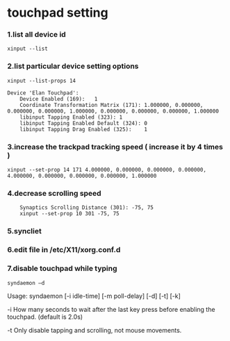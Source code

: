 # touchpad setting

### 1.list all device id
```
xinput --list
```

### 2.list particular device setting options
```
xinput --list-props 14

Device 'Elan Touchpad':
	Device Enabled (169):	1
	Coordinate Transformation Matrix (171):	1.000000, 0.000000, 0.000000, 0.000000, 1.000000, 0.000000, 0.000000, 0.000000, 1.000000
	libinput Tapping Enabled (323):	1
	libinput Tapping Enabled Default (324):	0
	libinput Tapping Drag Enabled (325):	1

```

### 3.increase the trackpad tracking speed ( increase it by 4 times )
```
xinput --set-prop 14 171 4.000000, 0.000000, 0.000000, 0.000000, 4.000000, 0.000000, 0.000000, 0.000000, 1.000000
```

### 4.decrease scrolling speed
```
    Synaptics Scrolling Distance (301):	-75, 75
    xinput --set-prop 10 301 -75, 75
```

### 5.syncliet

### 6.edit file in /etc/X11/xorg.conf.d

### 7.disable touchpad while typing 

`syndaemon –d `

Usage: syndaemon [-i idle-time] [-m poll-delay] [-d] [-t] [-k] 

  -i How many seconds to wait after the last key press before enabling the touchpad. (default is 2.0s) 

  -t Only disable tapping and scrolling, not mouse movements. 